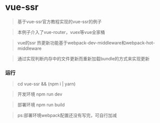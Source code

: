 # vue-ssr

> 基于vue-ssr官方教程实现的vue-ssr的例子

> 本例子介入了vue-router，vuex等vue全家桶

> vue的ssr 热更新功能基于webpack-dev-middleware和webpack-hot-middleware

> 通过实现判断内存中的文件更新而重新加载bundle的方式来实现更新

### 运行

> cd vue-ssr && (npm i | yarn)

> 开发环境 npm run dev

> 部署环境 npm run build

> ps:部署环境webpack配置还没有写完，可自行加减
